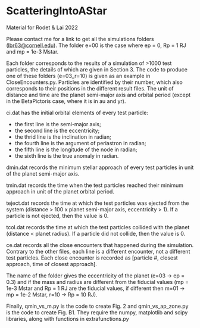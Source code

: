 # ScatteringIntoAStar
Material for Rodet & Lai 2022

Please contact me for a link to get all the simulations folders (lbr63@cornell.edu). The folder e=00 is the case where ep = 0, Rp = 1 RJ and mp = 1e-3 Mstar.

Each folder corresponds to the results of a simulation of >1000 test particles, the details of which are given in Section 3. The code to produce one of these folders (e=03_r=10) is given as an example in CloseEncounters.py. Particles are identified by their number, which also corresponds to their positions in the different result files. The unit of distance and time are the planet semi-major axis and orbital period (except in the BetaPictoris case, where it is in au and yr).

ci.dat has the initial orbital elements of every test particle:
  - the first line is the semi-major axis;
  - the second line is the eccentricity;
  - the thrid line is the inclination in radian;
  - the fourth line is the argument of periastron in radian;
  - the fifth line is the longitude of the node in radian;
  - the sixth line is the true anomaly in radian.

dmin.dat records the minimum stellar approach of every test particles in unit of the planet semi-major axis.

tmin.dat records the time when the test particles reached their minimum approach in unit of the planet orbital period.

teject.dat records the time at which the test particles was ejected from the system (distance > 100 x planet semi-major axis, eccentricity > 1). If a particle is not ejected, then the value is 0.

tcol.dat records the time at which the test particles collided with the planet (distance < planet radius). If a particle did not collide, then the value is 0.

ce.dat records all the close encounters that happened during the simulation. Contrary to the other files, each line is a different encounter, not a different test particles. Each close encounter is recorded as [particle #, closest approach, time of closest approach].  

The name of the folder gives the eccentricity of the planet (e=03 -> ep = 0.3) and if the mass and radius are different from the fiducial values (mp = 1e-3 Mstar and Rp = 1 RJ are the fiducial values, if different then m=01 -> mp = 1e-2 Mstar, r=10 -> Rp = 10 RJ).

Finally, qmin_vs_m.py is the code to create Fig. 2 and qmin_vs_ap_zone.py is the code to create Fig. B1. They require the numpy, matplotlib and scipy libraries, along with functions in extrafunctions.py
